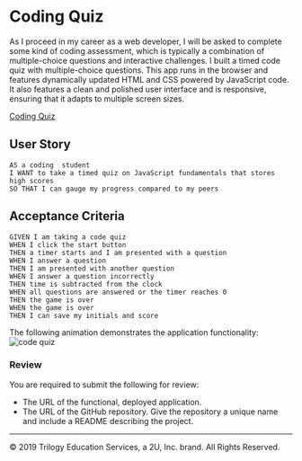 # Coding Quiz
As I proceed in my career as a web developer, I will be asked to complete some kind of coding assessment, which is typically a combination of multiple-choice questions and interactive challenges. I built a timed code quiz with multiple-choice questions. This app runs in the browser and features dynamically updated HTML and CSS powered by JavaScript code. It also features a clean and polished user interface and is responsive, ensuring that it adapts to multiple screen sizes.
<p>
<a href="https://markmcdnyu.github.io/Coding-Quiz/" target="_blank">Coding Quiz</a>
</p>

## User Story
```
AS a coding  student
I WANT to take a timed quiz on JavaScript fundamentals that stores high scores
SO THAT I can gauge my progress compared to my peers
```

## Acceptance Criteria
```
GIVEN I am taking a code quiz
WHEN I click the start button
THEN a timer starts and I am presented with a question
WHEN I answer a question
THEN I am presented with another question
WHEN I answer a question incorrectly
THEN time is subtracted from the clock
WHEN all questions are answered or the timer reaches 0
THEN the game is over
WHEN the game is over
THEN I can save my initials and score
```
The following animation demonstrates the application functionality:
![code quiz](./Assets/04-web-apis-homework-demo.gif)

### Review
You are required to submit the following for review:
* The URL of the functional, deployed application.
* The URL of the GitHub repository. Give the repository a unique name and include a README describing the project.
- - -
© 2019 Trilogy Education Services, a 2U, Inc. brand. All Rights Reserved.
